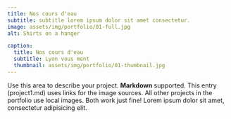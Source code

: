 ```yaml
---
title: Nos cours d'eau
subtitle: subtitle lorem ipsum dolor sit amet consectetur.
image: assets/img/portfolio/01-full.jpg
alt: Shirts on a hanger

caption:
  title: Nos cours d'eau
  subtitle: Lyon vous ment
  thumbnail: assets/img/portfolio/01-thumbnail.jpg
---
```

Use this area to describe your project. **Markdown** supported. This entry (project1.md) uses links for the image sources. All other projects in the portfolio use local images. Both work just fine! Lorem ipsum dolor sit amet, consectetur adipisicing elit. 